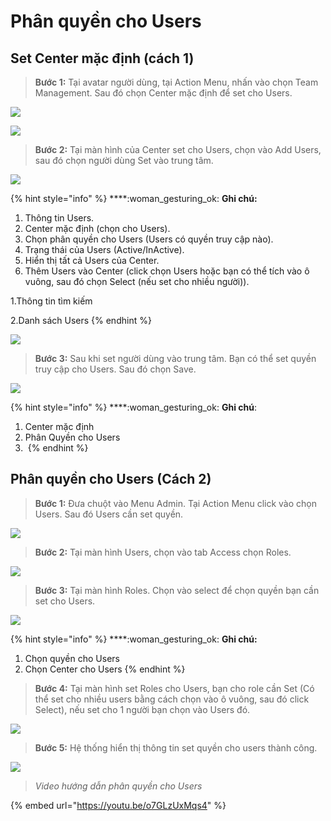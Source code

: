 # Phân quyền cho Users

## Set Center mặc định (cách 1)

> **Bước 1:** Tại avatar người dùng, tại Action Menu, nhấn vào chọn Team Management. Sau đó chọn Center mặc định để set cho Users.

![](../../.gitbook/assets/center1.png)

![](../../.gitbook/assets/c12.png)

> **Bước 2:** Tại màn hình của Center set cho Users, chọn vào Add Users, sau đó chọn người dùng Set vào trung tâm.

![](../../.gitbook/assets/c13.png)

{% hint style="info" %}
****:woman\_gesturing\_ok: **Ghi chú:**

1. Thông tin Users.
2. Center mặc định (chọn cho Users).
3. Chọn phân quyền cho Users (Users có quyền truy cập nào).
4. Trạng thái của Users (Active/InActive).
5. Hiển thị tất cả Users của Center.
6. Thêm Users vào Center (click chọn Users hoặc bạn có thể tích vào ô vuông, sau đó chọn Select (nếu set cho nhiều người)).

&#x20;                 1.Thông tin tìm kiếm

&#x20;                 2.Danh sách Users
{% endhint %}

![](../../.gitbook/assets/c14.png)

> **Bước 3:** Sau khi set người dùng vào trung tâm. Bạn có thể set quyền truy cập cho Users. Sau đó chọn Save.

![](../../.gitbook/assets/c15.png)

{% hint style="info" %}
****:woman\_gesturing\_ok: **Ghi chú**:

1. Center mặc định
2. Phân Quyền cho Users
3. &#x20;<img src="../../.gitbook/assets/c16.png" alt="" data-size="original">
{% endhint %}

## Phân quyền cho Users (Cách 2)

> **Bước 1:** Đưa chuột vào Menu Admin. Tại Action Menu click vào chọn Users. Sau đó Users cần set quyền.

![](../../.gitbook/assets/Uses1.png)

> **Bước 2:** Tại màn hình Users, chọn vào tab Access chọn Roles.

![](../../.gitbook/assets/c22.png)

> **Bước 3:** Tại màn hình Roles. Chọn vào select để chọn quyền bạn cần set cho Users.

![](../../.gitbook/assets/c23.png)

{% hint style="info" %}
****:woman\_gesturing\_ok: **Ghi chú:**

1. Chọn quyền cho Users&#x20;
2. Chọn Center cho Users
{% endhint %}

> **Bước 4:** Tại màn hình set Roles cho Users, bạn cho role cần Set (Có thể set cho nhiều users bằng cách chọn vào ô vuông, sau đó click Select), nếu set cho 1 người bạn chọn vào Users đó.

![](../../.gitbook/assets/c24.png)

> **Bước 5:** Hệ thống hiển thị thông tin set quyền cho users thành công.

![](../../.gitbook/assets/c25.png)

> _Video hướng dẫn phân quyền cho Users_

{% embed url="https://youtu.be/o7GLzUxMqs4" %}
